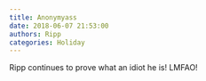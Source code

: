 ```yaml
---
title: Anonymyass
date: 2018-06-07 21:53:00
authors: Ripp
categories: Holiday
---
```


 Ripp continues to prove what an idiot he is!  LMFAO!